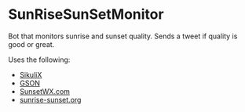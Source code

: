 # SunRiseSunSetMonitor
Bot that monitors sunrise and sunset quality. Sends a tweet if quality is good or great. 

Uses the following: 
* [SikuliX](http://sikulix.com) 
* [GSON](https://github.com/google/gson) 
* [SunsetWX.com](https://sunsetwx.com)
* [sunrise-sunset.org](https://sunrise-sunset.org)
